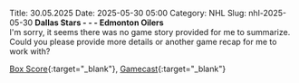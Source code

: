 Title: 30.05.2025
Date: 2025-05-30 05:00
Category: NHL 
Slug: nhl-2025-05-30 
**Dallas Stars - - - Edmonton Oilers**  
I'm sorry, it seems there was no game story provided for me to summarize. Could you please provide more details or another game recap for me to work with? 

[Box Score](/gamecenter/edm-vs-dal/2025/05/29/2024030325){:target="_blank"}, [Gamecast](https://www.nhl.com/news/edmonton-oilers-dallas-stars-game-recap-may-29){:target="_blank"}<br>

